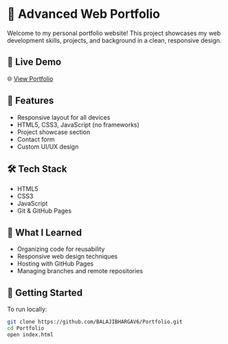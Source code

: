 # 💼 Advanced Web Portfolio

Welcome to my personal portfolio website! This project showcases my web development skills, projects, and background in a clean, responsive design.

## 🔗 Live Demo

🌐 [View Portfolio](https://balajibhargav-portfolio.vercel.app/)

## 📁 Features

- Responsive layout for all devices
- HTML5, CSS3, JavaScript (no frameworks)
- Project showcase section
- Contact form
- Custom UI/UX design

## 🛠️ Tech Stack

- HTML5
- CSS3
- JavaScript
- Git & GitHub Pages

## 🧠 What I Learned

- Organizing code for reusability
- Responsive web design techniques
- Hosting with GitHub Pages
- Managing branches and remote repositories

## 🚀 Getting Started

To run locally:

```bash
git clone https://github.com/BALAJIBHARGAV6/Portfolio.git
cd Portfolio
open index.html
